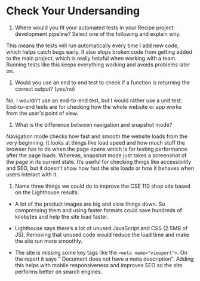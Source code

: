# Check Your Undersanding

1. Where would you fit your automated tests in your Recipe project development pipeline? Select one of the following and explain why.
   
This means the tests will run automatically every time I add new code, which helps catch bugs early. It also stops broken code from getting added to the main project, which is really helpful when working with a team. Running tests like this keeps everything working and avoids problems later on.

1. Would you use an end to end test to check if a function is returning the correct output? (yes/no)

No, I wouldn’t use an end-to-end test, but I would rather use a unit test. End-to-end tests are for checking how the whole website or app works from the user's point of view. 

1. What is the difference between navigation and snapshot mode?
   
Navigation mode checks how fast and smooth the website loads from the very beginning. It looks at things like load speed and how much stuff the browser has to do when the page opens which is for testing performance after the page loads. Whereas, snapshot mode just takes a screenshot of the page in its current state. It’s useful for checking things like accessibility and SEO, but it doesn’t show how fast the site loads or how it behaves when users interact with it.

1. Name three things we could do to improve the CSE 110 shop site based on the Lighthouse results.

* A lot of the product images are big and slow things down. So compressing them and using faster formats could save hundreds of kilobytes and help the site load faster.

* Lighthouse says there’s a lot of unused JavaScript and CSS (2.5MB of JS). Removing that unused code would reduce the load time and make the site run more smoothly.

* The site is missing some key tags like the `<meta name="viewport">`. On the report it says "
Document does not have a meta description". Adding this helps with mobile responsiveness and improves SEO so the site performs better on search engines.




